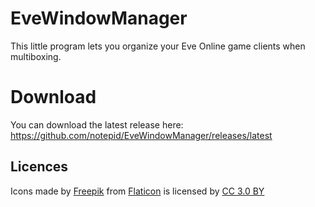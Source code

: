 # EveWindowManager
This little program lets you organize your Eve Online game clients when multiboxing.

# Download
You can download the latest release here: https://github.com/notepid/EveWindowManager/releases/latest

## Licences
Icons made by [Freepik](https://www.flaticon.com/authors/freepik) from [Flaticon](https://www.flaticon.com/) is licensed by [CC 3.0 BY](http://creativecommons.org/licenses/by/3.0/)
